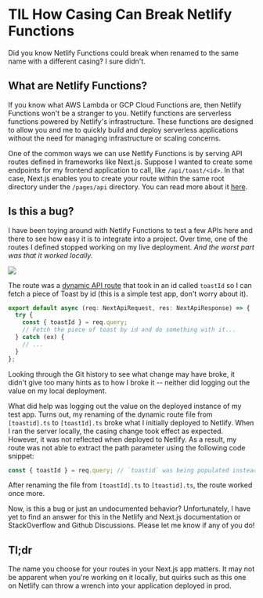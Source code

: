 # TIL How Casing Can Break Netlify Functions

Did you know Netlify Functions could break when renamed to the same name with a different casing? I sure didn't.

## What are Netlify Functions?

If you know what AWS Lambda or GCP Cloud Functions are, then Netlify Functions won't be a stranger to you. Netlify functions are serverless functions powered by Netlify's infrastructure. These functions are designed to allow you and me to quickly build and deploy serverless applications without the need for managing infrastructure or scaling concerns.

One of the common ways we can use Netlify Functions is by serving API routes defined in frameworks like Next.js. Suppose I wanted to create some endpoints for my frontend application to call, like `/api/toast/<id>`. In that case, Next.js enables you to create your route within the same root directory under the `/pages/api` directory. You can read more about it [here](https://nextjs.org/docs/api-routes/introduction).

## Is this a bug?

I have been toying around with Netlify Functions to test a few APIs here and there to see how easy it is to integrate into a project. Over time, one of the routes I defined stopped working on my live deployment. _And the worst part was that it worked locally._

![](https://media.tenor.com/EkIUnR14JCIAAAAd/works-on-my-machine-ryan-gosling.gif)

The route was a [dynamic API route](https://nextjs.org/docs/api-routes/dynamic-api-routes) that took in an id called `toastId` so I can fetch a piece of Toast by id (this is a simple test app, don't worry about it).

```ts
export default async (req: NextApiRequest, res: NextApiResponse) => {
  try {
    const { toastId } = req.query;
    // Fetch the piece of toast by id and do something with it...
  } catch (ex) {
    // ...
  }
};
```

Looking through the Git history to see what change may have broke, it didn't give too many hints as to how I broke it -- neither did logging out the value on my local deployment. 

What did help was logging out the value on the deployed instance of my test app. Turns out, my renaming of the dynamic route file from `[toastid].ts` to `[toastId].ts` broke what I initially deployed to Netlify. When I ran the server locally, the casing change took effect as expected. However, it was not reflected when deployed to Netlify. As a result, my route was not able to extract the path parameter using the following  code snippet:

```ts
const { toastId } = req.query; // `toastid` was being populated instead
```

After renaming the file from `[toastId].ts` to `[toastid].ts`, the route worked once more.

Now, is this a bug or just an undocumented behavior? Unfortunately, I have yet to find an answer for this in the Netlify and Next.js documentation or StackOverflow and Github Discussions. Please let me know if any of you do!

## Tl;dr

The name you choose for your routes in your Next.js app matters. It may not be apparent when you're working on it locally, but quirks such as this one on Netlify can throw a wrench into your application deployed in prod.